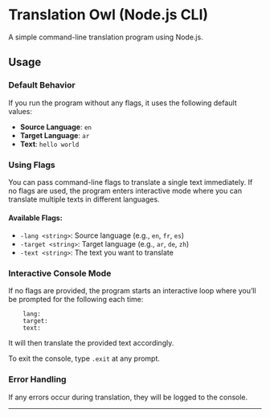 # Translation Owl (Node.js CLI)

A simple command-line translation program using Node.js.

## Usage

### Default Behavior
If you run the program without any flags, it uses the following default values:
- **Source Language**: `en`
- **Target Language**: `ar`
- **Text**: `hello world`

### Using Flags
You can pass command-line flags to translate a single text immediately. If no flags are used, the program enters interactive mode where you can translate multiple texts in different languages.

#### Available Flags:
- `-lang <string>`: Source language (e.g., `en`, `fr`, `es`)
- `-target <string>`: Target language (e.g., `ar`, `de`, `zh`)
- `-text <string>`: The text you want to translate

### Interactive Console Mode
If no flags are provided, the program starts an interactive loop where you’ll be prompted for the following each time:
```
    lang:
    target:
    text:
```
It will then translate the provided text accordingly.

To exit the console, type `.exit` at any prompt.

### Error Handling
If any errors occur during translation, they will be logged to the console.

---

